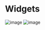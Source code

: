 # Widgets
![image](https://user-images.githubusercontent.com/103641285/173941610-3bf5f13e-dcc5-4e28-8ab4-14801f89526c.png)
![image](https://user-images.githubusercontent.com/103641285/173941623-4a50997c-aa85-4be5-bf72-4a7aa876a4f0.png)
